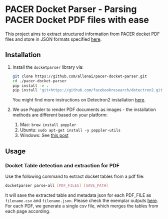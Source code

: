 # PACER Docket Parser - Parsing PACER Docket PDF files with ease

This project aims to extract structured information from PACER docket PDF files and store in JSON formats specified [here](https://github.com/scales-okn/PACER-tools/tree/master/code/parsers#json-schema).

## Installation

1. Install the `docketparser` library via:
    ```bash
    git clone https://github.com/allenai/pacer-docket-parser.git
    cd ./pacer-docket-parser 
    pip install -e .
    pip install 'git+https://github.com/facebookresearch/detectron2.git#egg=detectron2' 
    ```
    You might find more instructions on Detectron2 installation [here](https://github.com/Layout-Parser/layout-parser/blob/master/installation.md#optional-install-detectron2-for-using-layout-models).

2. We use Poppler to render PDF documents as images - the installation methods are different based on your platform:
    1. Mac: `brew install poppler`
    2. Ubuntu: `sudo apt-get install -y poppler-utils`
    3. Windows: See [this post](https://stackoverflow.com/questions/18381713/how-to-install-poppler-on-windows)

## Usage

### Docket Table detection and extraction for PDF
Use the following command to extract docket tables from a pdf file:
```bash
docketparser parse-all [PDF_FILES] [SAVE_PATH]
```
It will save the extracted table and metadata json for each PDF_FILE as `filename.csv` and `filename.json`. Please check the exemplar outputs [here](https://drive.google.com/drive/folders/1iG84OfOZ-U9oUiFw75pmyBUO4-6jq01D?usp=sharing). For each PDF, we generate a single csv file, which merges the tables from each page according. 
